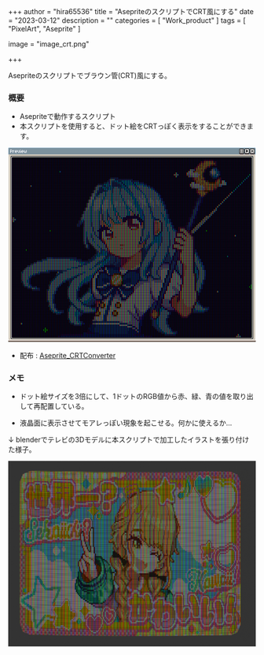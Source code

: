 +++
author = "hira65536"
title = "AsepriteのスクリプトでCRT風にする"
date = "2023-03-12"
description = ""
categories = [
    "Work_product"
]
tags = [
    "PixelArt",
    "Aseprite"
]

image = "image_crt.png"

+++

Asepriteのスクリプトでブラウン管(CRT)風にする。

<!--more-->

### 概要

 - Asepriteで動作するスクリプト
 - 本スクリプトを使用すると、ドット絵をCRTっぽく表示をすることができます。

![CRTスクリプト適応後](image_crt.png)

 - 配布 : [Aseprite_CRTConverter](https://github.com/Hira-65536/Aseprite_CRTConverter)



### メモ

- ドット絵サイズを3倍にして、1ドットのRGB値から赤、緑、青の値を取り出して再配置している。

- 液晶面に表示させてモアレっぽい現象を起こせる。何かに使えるか...



↓ blenderでテレビの3Dモデルに本スクリプトで加工したイラストを張り付けた様子。

![blender画面](tv.png)




